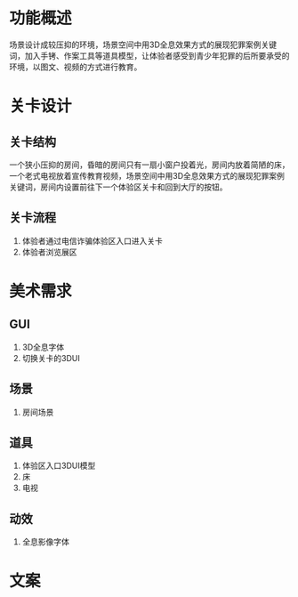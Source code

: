 <!--
 * @Author: your name
 * @Date: 2020-05-06 22:05:59
 * @LastEditTime: 2020-05-10 22:35:10
 * @LastEditors: Please set LastEditors
 * @Description: In User Settings Edit
 * @FilePath: \myProject-wy\安防VR\安防VR\青少年犯罪模块功能设计.md
 -->

# 功能概述
场景设计成较压抑的环境，场景空间中用3D全息效果方式的展现犯罪案例关键词，加入手铐、作案工具等道具模型，让体验者感受到青少年犯罪的后所要承受的环境，以图文、视频的方式进行教育。

# 关卡设计
## 关卡结构
一个狭小压抑的房间，昏暗的房间只有一扇小窗户投着光，房间内放着简陋的床，一个老式电视放着宣传教育视频，场景空间中用3D全息效果方式的展现犯罪案例关键词，房间内设置前往下一个体验区关卡和回到大厅的按钮。
## 关卡流程
1. 体验者通过电信诈骗体验区入口进入关卡
2. 体验者浏览展区

# 美术需求
## GUI
1. 3D全息字体
2. 切换关卡的3DUI
## 场景
1. 房间场景
## 道具
1. 体验区入口3DUI模型
2. 床
3. 电视
## 动效
1. 全息影像字体

# 文案